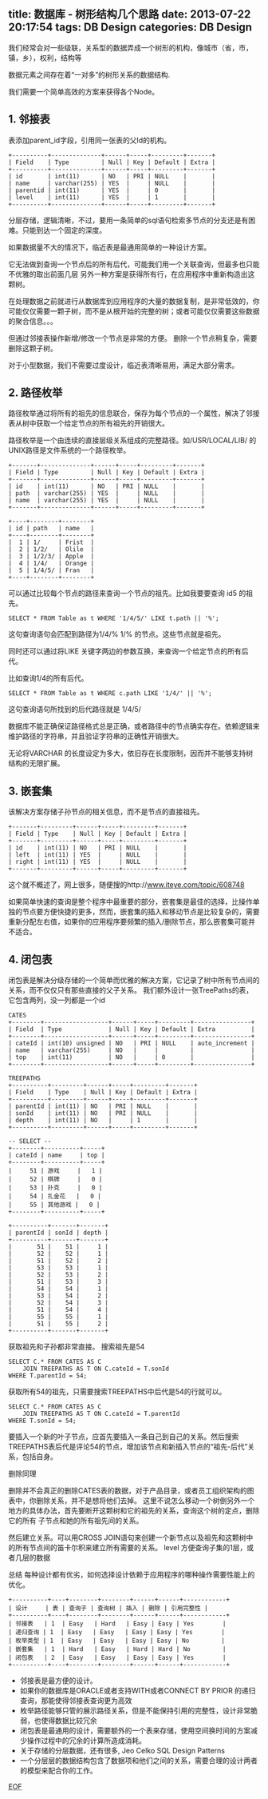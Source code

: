 title: 数据库 - 树形结构几个思路
date: 2013-07-22 20:17:54
tags: DB Design
categories: DB Design
---


我们经常会对一些级联，关系型的数据弄成一个树形的机构，像城市（省，市，镇，乡），权利，结构等

数据元素之间存在着“一对多”的树形关系的数据结构.

我们需要一个简单高效的方案来获得各个Node。

## 1. 邻接表

表添加parent_id字段，引用同一张表的父Id的机构。

    +----------+--------------+------+-----+---------+-------+
    | Field    | Type         | Null | Key | Default | Extra |
    +----------+--------------+------+-----+---------+-------+
    | id       | int(11)      | NO   | PRI | NULL    |       |
    | name     | varchar(255) | YES  |     | NULL    |       |
    | parentid | int(11)      | YES  |     | 0       |       |
    | level    | int(11)      | YES  |     | 1       |       |
    +----------+--------------+------+-----+---------+-------+

分层存储，逻辑清晰，不过，要用一条简单的sql语句检索多节点的分支还是有困难。只能到达一个固定的深度。

如果数据量不大的情况下，临近表是最通用简单的一种设计方案。

它无法做到查询一个节点后的所有后代，可能我们用一个关联查询，但最多也只能不优雅的取出前面几层
另外一种方案是获得所有行，在应用程序中重新构造出这颗树。

在处理数据之前就进行从数据库到应用程序的大量的数据复制，是非常低效的，你可能仅仅需要一颗子树，而不是从根开始的完整的树；或者可能仅仅需要这些数据的聚合信息。。。

但通过邻接表操作新增/修改一个节点是非常的方便。
删除一个节点稍复杂，需要删除这颗子树。

对于小型数据，我们不需要过度设计，临近表清晰易用，满足大部分需求。

## 2. 路径枚举

路径枚举通过将所有的祖先的信息联合，保存为每个节点的一个属性，解决了邻接表从树中获取一个给定节点的所有祖先的开销很大。

路径枚举是一个由连续的直接层级关系组成的完整路径。如/USR/LOCAL/LIB/ 的UNIX路径是文件系统的一个路径枚举。

    +-------+--------------+------+-----+---------+-------+
    | Field | Type         | Null | Key | Default | Extra |
    +-------+--------------+------+-----+---------+-------+
    | id    | int(11)      | NO   | PRI | NULL    |       |
    | path  | varchar(255) | YES  |     | NULL    |       |
    | name  | varchar(255) | YES  |     | NULL    |       |
    +-------+--------------+------+-----+---------+-------+

    +----+--------+--------+
    | id | path   | name   |
    +----+--------+--------+
    |  1 | 1/     | Frist  |
    |  2 | 1/2/   | Olile  |
    |  3 | 1/2/3/ | Apple  |
    |  4 | 1/4/   | Orange |
    |  5 | 1/4/5/ | Fran   |
    +----+--------+--------+

可以通过比较每个节点的路径来查询一个节点的祖先。比如我要要查询 id5 的祖先。

    SELECT * FROM Table as t WHERE '1/4/5/' LIKE t.path || '%';

这句查询语句会匹配到路径为1/4/% 1/% 的节点。这些节点就是祖先。

同时还可以通过将LIKE 关键字两边的参数互换，来查询一个给定节点的所有后代。

比如查询1/4的所有后代。

    SELECT * FROM Table as t WHERE c.path LIKE '1/4/' || '%';

这句查询语句所找到的后代路径就是 1/4/5/

数据库不能正确保证路径格式总是正确，或者路径中的节点确实存在。依赖逻辑来维护路径的字符串，并且验证字符串的正确性开销很大。

无论将VARCHAR 的长度设定为多大，依旧存在长度限制，因而并不能够支持树结构的无限扩展。

## 3. 嵌套集

该解决方案存储子孙节点的相关信息，而不是节点的直接祖先。

    +-------+---------+------+-----+---------+-------+
    | Field | Type    | Null | Key | Default | Extra |
    +-------+---------+------+-----+---------+-------+
    | id    | int(11) | NO   | PRI | NULL    |       |
    | left  | int(11) | YES  |     | NULL    |       |
    | right | int(11) | YES  |     | NULL    |       |
    +-------+---------+------+-----+---------+-------+

这个就不概述了，网上很多，随便搜的http://www.iteye.com/topic/608748

如果简单快速的查询是整个程序中最重要的部分，嵌套集是最佳的选择，比操作单独的节点要方便快捷的更多，然而，嵌套集的插入和移动节点是比较复杂的，需要重新分配左右值，如果你的应用程序要频繁的插入/删除节点，那么嵌套集可能并不适合。

## 4. 闭包表

闭包表是解决分级存储的一个简单而优雅的解决方案，它记录了树中所有节点间的关系，而不仅仅只有那些直接的父子关系。
我们额外设计一张TreePaths的表，它包含两列，没一列都是一个id

    CATES
    +--------+------------------+------+-----+---------+----------------+
    | Field  | Type             | Null | Key | Default | Extra          |
    +--------+------------------+------+-----+---------+----------------+
    | cateId | int(10) unsigned | NO   | PRI | NULL    | auto_increment |
    | name   | varchar(255)     | NO   |     |         |                |
    | top    | int(11)          | NO   |     | 0       |                |
    +--------+------------------+------+-----+---------+----------------+

    TREEPATHS
    +----------+---------+------+-----+---------+-------+
    | Field    | Type    | Null | Key | Default | Extra |
    +----------+---------+------+-----+---------+-------+
    | parentId | int(11) | NO   | PRI | NULL    |       |
    | sonId    | int(11) | NO   | PRI | NULL    |       |
    | depth    | int(11) | NO   |     | 1       |       |
    +----------+---------+------+-----+---------+-------+

    -- SELECT --
    +--------+----------+-----+
    | cateId | name     | top |
    +--------+----------+-----+
    |     51 | 游戏     |   1 |
    |     52 | 棋牌     |   0 |
    |     53 | 扑克     |   0 |
    |     54 | 扎金花   |   0 |
    |     55 | 其他游戏 |   0 |
    +--------+----------+-----+

    +----------+-------+-------+
    | parentId | sonId | depth |
    +----------+-------+-------+
    |       51 |    51 |     1 |
    |       52 |    52 |     1 |
    |       51 |    52 |     2 |
    |       53 |    53 |     1 |
    |       52 |    53 |     2 |
    |       51 |    53 |     3 |
    |       54 |    54 |     1 |
    |       53 |    54 |     2 |
    |       52 |    54 |     3 |
    |       51 |    54 |     4 |
    |       55 |    55 |     1 |
    |       51 |    55 |     2 |
    +----------+-------+-------+

获取祖先和子孙都非常直接。
搜索祖先是54

    SELECT C.* FROM CATES AS C 
        JOIN TREEPATHS AS T ON C.cateId = T.sonId 
    WHERE T.parentId = 54;

获取所有54的祖先，只需要搜索TREEPATHS中后代是54的行就可以。

    SELECT C.* FROM CATES AS C
        JOIN TREEPATHS AS T ON C.cateId = T.parentId
    WHERE T.sonId = 54;

要插入一个新的叶子节点，应首先要插入一条自己到自己的关系。然后搜索TREEPATHS表后代是评论54的节点，增加该节点和新插入节点的“祖先-后代”关系，包括自身。

删除同理

删除并不会真正的删除CATES表的数据，对于产品目录，或者员工组织架构的图表中，你删除关系，并不是想将他们去掉。
这里不说怎么移动一个树倒另外一个地方的具体办法，首先要断开这颗树和它的祖先的关系，查询这个树的定点，删除它的所有
子节点和她的所有祖先间的关系。

然后建立关系。可以用CROSS JOIN语句来创建一个新节点以及祖先和这颗树中的所有节点间的笛卡尔积来建立所有需要的关系。
level 方便查询子集的1层，或者几层的数据

总结
每种设计都有优劣，如何选择设计依赖于应用程序的哪种操作需要性能上的优化。

    +----------+----+--------+--------+------+------+------------+
    | 设计     | 表 | 查询子 | 查询树 | 插入 | 删除 | 引用完整性 |
    +----------+----+--------+--------+------+------+------------+
    | 邻接表   | 1  | Easy   | Hard   | Easy | Easy | Yes        |
    | 递归查询 | 1  | Easy   | Easy   | Easy | Easy | Yes        |
    | 枚举类型 | 1  | Easy   | Easy   | Easy | Easy | No         |
    | 嵌套集   | 1  | Hard   | Easy   | Hard | Hard | No         |
    | 闭包表   | 2  | Easy   | Easy   | Easy | Easy | Yes        |
    +----------+----+--------+--------+------+------+------------+

* 邻接表是最方便的设计。
* 如果你的数据库是ORACLE或者支持WITH或者CONNECT BY PRIOR 的递归查询，那能使得邻接表查询更为高效
* 枚举路径能够只管的展示路径关系，但是不能保持引用的完整性，设计非常脆弱，也使得数据比较冗余
* 闭包表是最通用的设计，需要额外的一个表来存储，使用空间换时间的方案减少操作过程中的冗余的计算所造成消耗。
* 关于存储的分层数据，还有很多, Jeo Celko <Trees and Hierarchies in SQL for Smarties> SQL Design Patterns
* 一个分层层的数据结构包含了数据项和他们之间的关系，需要合理的设计两者的模型来配合你的工作。


<abbr title="End of file">EOF</abbr>